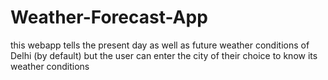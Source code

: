 # Weather-Forecast-App
this webapp tells the present day as well as future weather conditions of Delhi (by default) but the user can enter the city of their choice to know its weather conditions
